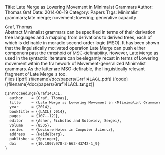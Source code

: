 Title: Late Merge as Lowering Movement in Minimalist Grammars
Author: Thomas Graf
Date: 2014-06-19
Category: Papers
Tags: Minimalist grammars; late merge; movement; lowering; generative capacity

<div markdown class="authors">
Graf, Thomas
</div>

<div markdown class="abstract">
<span id="abstract-title">Abstract</span>
Minimalist grammars can be specified in terms of their derivation tree languages and a mapping from derivations to derived trees, each of which is definable in monadic second-order logic (MSO).
It has been shown that the linguistically motivated operation Late Merge can push either component past the threshold of MSO-definability.
However, Late Merge as used in the syntactic literature can be elegantly recast in terms of Lowering movement within the framework of Movement-generalized Minimalist grammars.
As the latter are MSO-definable, the linguistically relevant fragment of Late Merge is too.
</div>

<div markdown class="files">
<span id="files-title">Files</span>
[[pdf]({filename}/doc/papers/Graf14LACL.pdf)]
[[code]({filename}/doc/papers/Graf14LACL.tar.gz)]
</div>

~~~latex
@InProceedings{Graf14LACL,
  author	= {Graf, Thomas},
  title		= {Late Merge as Lowering Movement in {M}inimalist Grammars},
  year		= {2014},
  booktitle	= {{LACL} 2014},
  pages		= {107--121},
  editor	= {Asher, Nicholas and Soloviev, Sergei},
  volume	= {8535},
  series	= {Lecture Notes in Computer Science},
  address	= {Heidelberg},
  publisher	= {Springer},
  doi       = {10.1007/978-3-662-43742-1_9}
}
~~~
